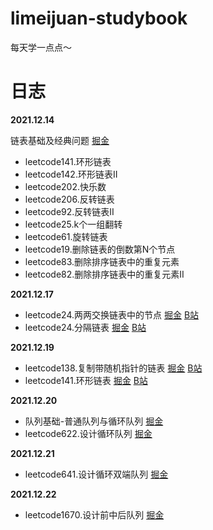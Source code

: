 # limeijuan-studybook

每天学一点点～

# 日志
**2021.12.14**

链表基础及经典问题 [掘金](https://juejin.cn/post/7041363407991209997)

- leetcode141.环形链表
- leetcode142.环形链表II
- leetcode202.快乐数
- leetcode206.反转链表
- leetcode92.反转链表II
- leetcode25.k个一组翻转
- leetcode61.旋转链表
- leetcode19.删除链表的倒数第N个节点
- leetcode83.删除排序链表中的重复元素
- leetcode82.删除排序链表中的重复元素II



**2021.12.17**

- leetcode24.两两交换链表中的节点 [掘金](https://juejin.cn/post/7042310523253161998)  [B站](https://www.bilibili.com/video/BV1Ja411k7xL?spm_id_from=333.999.0.0)
- leetcode24.分隔链表 [掘金](https://juejin.cn/post/7042676898324807687)  [B站](https://www.bilibili.com/video/BV1v34y197pn?spm_id_from=333.999.0.0)

**2021.12.19**
- leetcode138.复制带随机指针的链表 [掘金](https://juejin.cn/post/7043381023253463076)  [B站](https://www.bilibili.com/video/BV1PL4y1n7R7?spm_id_from=333.999.0.0)
- leetcode141.环形链表 [掘金](https://juejin.cn/post/7041363407991209997#heading-4)  [B站](https://www.bilibili.com/video/BV1er4y1U7rz?spm_id_from=333.999.0.0)

**2021.12.20**
- 队列基础-普通队列与循环队列 [掘金](https://juejin.cn/post/7043795371055087624)
- leetcode622.设计循环队列 [掘金](https://juejin.cn/post/7043820385631993863)

**2021.12.21**
- leetcode641.设计循环双端队列 [掘金](https://juejin.cn/post/7044168608049528862)

**2021.12.22**
- leetcode1670.设计前中后队列 [掘金](https://juejin.cn/post/7044679547530248199)
